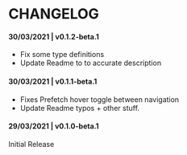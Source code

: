 # CHANGELOG

#### 30/03/2021 | v0.1.2-beta.1

- Fix some type definitions
- Update Readme to to accurate description

#### 30/03/2021 | v0.1.1-beta.1

- Fixes Prefetch hover toggle between navigation
- Update Readme typos + other stuff.

#### 29/03/2021 | v0.1.0-beta.1

Initial Release
